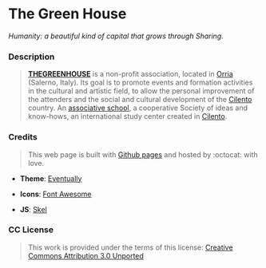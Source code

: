 # **The Green House**

_Humanity: a beautiful kind of capital that grows through Sharing._

### **Description**

> [**THEGREENHOUSE**](https://thegreenhouse.online) is a non-profit association, located in [Orria](https://en.wikipedia.org/wiki/Orria) (Salerno, Italy). Its goal is to promote events and formation activities in the cultural and artistic field,
to allow the personal improvement of the attenders and the social and cultural development of the [Cilento](https://en.wikipedia.org/wiki/Cilento) country.
An [associative school](https://singinflower.com), a cooperative Society of ideas and know-hows, an international study center created in [Cilento](https://en.wikipedia.org/wiki/Cilento).

### **Credits**

> This web page is built with [Github pages](https://pages.github.com) and hosted by :octocat: with love.

+ **Theme**:
[Eventually](https://html5up.net/eventually)

+ **Icons**:
[Font Awesome](https://fortawesome.github.com/Font-Awesome)

+ **JS**:
[Skel](http://skel.io)

### **CC License**

> This work is provided under the terms of this license: [Creative Commons Attribution 3.0 Unported](http://creativecommons.org/licenses/by/3.0/)
